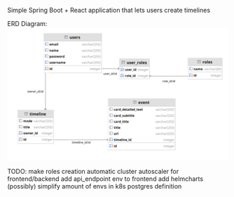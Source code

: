 Simple Spring Boot + React application that lets users create timelines

ERD Diagram:
![Alt text](erd.png?raw=true "ERD Diagram")

TODO:
make roles creation automatic
cluster autoscaler for frontend/backend
add api_endpoint env to frontend
add helmcharts
(possibly) simplify amount of envs in k8s postgres definition
